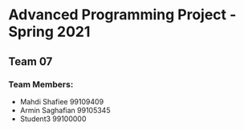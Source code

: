 # Advanced Programming Project - Spring 2021
## Team 07

### Team Members:
- Mahdi Shafiee 99109409
- Armin Saghafian 99105345
- Student3 99100000
